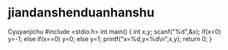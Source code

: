 # jiandanshenduanhanshu
Cyuyanjichu
	#include <stdio.h>
	int main()
	{
		int x,y;
		scanf("%d",&x);
		if(x<0)
		y=-1;
		else
		if(x==0)
		y=0;
		else 
		y=1;
		printf("x=%d,y=%d\n",x,y);
		return 0;
	}
